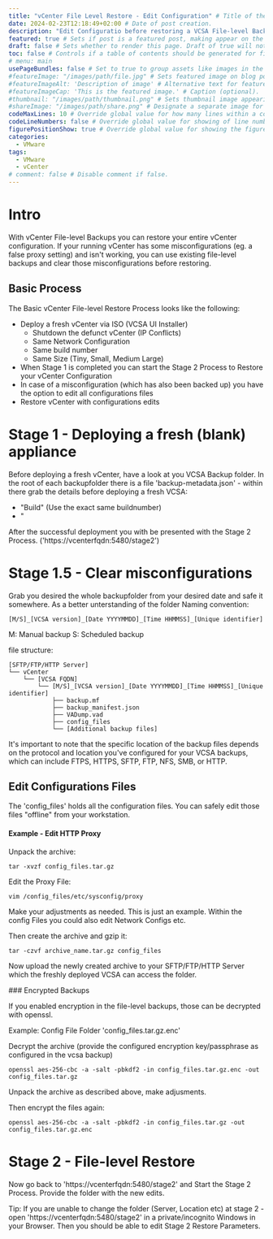 ```yaml
---
title: "vCenter File Level Restore - Edit Configuration" # Title of the blog post.
date: 2024-02-23T12:18:49+02:00 # Date of post creation.
description: "Edit Configuratio before restoring a VCSA File-level Backup" # Description used for search engine.
featured: true # Sets if post is a featured post, making appear on the home page side bar.
draft: false # Sets whether to render this page. Draft of true will not be rendered.
toc: false # Controls if a table of contents should be generated for first-level links automatically.
# menu: main
usePageBundles: false # Set to true to group assets like images in the same folder as this post.
#featureImage: "/images/path/file.jpg" # Sets featured image on blog post.
#featureImageAlt: 'Description of image' # Alternative text for featured image.
#featureImageCap: 'This is the featured image.' # Caption (optional).
#thumbnail: "/images/path/thumbnail.png" # Sets thumbnail image appearing inside card on homepage.
#shareImage: "/images/path/share.png" # Designate a separate image for social media sharing.
codeMaxLines: 10 # Override global value for how many lines within a code block before auto-collapsing.
codeLineNumbers: false # Override global value for showing of line numbers within code block.
figurePositionShow: true # Override global value for showing the figure label.
categories:
  - VMware
tags:
  - VMware 
  - vCenter
# comment: false # Disable comment if false.
---
```


# Intro

With vCenter File-level Backups you can restore your entire vCenter configuration. If your running vCenter has some misconfigurations (eg. a false proxy setting) and isn't working, you can use existing file-level backups and clear those misconfigurations before restoring.

## Basic Process

The Basic vCenter File-level Restore Process looks like the following:

- Deploy a fresh vCenter via ISO (VCSA UI Installer)
  - Shutdown the defunct vCenter (IP Conflicts)
  - Same Network Configuration
  - Same build number
  - Same Size (Tiny, Small, Medium Large)
- When Stage 1 is completed you can start the Stage 2 Process to Restore your vCenter Configuration 
- In case of a misconfiguration (which has also been backed up) you have the option to edit all configurations files
- Restore vCenter with configurations edits

# Stage 1 - Deploying a fresh (blank) appliance

Before deploying a fresh vCenter, have a look at you VCSA Backup folder. In the root of each backupfolder there is a file 'backup-metadata.json' - within there grab the details before deploying a fresh VCSA:

- "Build" (Use the exact same buildnumber)
- "

After the successful deployment you with be presented with the Stage 2 Process. ('https://vcenterfqdn:5480/stage2')

# Stage 1.5 - Clear misconfigurations

Grab you desired the whole backupfolder from your desired date and safe it somewhere. As a better unterstanding of the folder Naming convention:

```
[M/S]_[VCSA version]_[Date YYYYMMDD]_[Time HHMMSS]_[Unique identifier]
```

M: Manual backup
S: Scheduled backup

file structure:

```
[SFTP/FTP/HTTP Server]
└── vCenter
    └── [VCSA FQDN]
        └── [M/S]_[VCSA version]_[Date YYYYMMDD]_[Time HHMMSS]_[Unique identifier]
            ├── backup.mf
            ├── backup_manifest.json
            ├── VADump.vad
            ├── config_files
            └── [Additional backup files]
```

It's important to note that the specific location of the backup files depends on the protocol and location you've configured for your VCSA backups, which can include FTPS, HTTPS, SFTP, FTP, NFS, SMB, or HTTP.

## Edit Configurations Files

The 'config_files' holds all the configuration files. You can safely edit those files "offline" from your workstation.

#### Example - Edit HTTP Proxy

Unpack the archive:

```
tar -xvzf config_files.tar.gz
```

Edit the Proxy File:

```
vim /config_files/etc/sysconfig/proxy
```

Make your adjustments as needed. This is just an example. Within the config Files you could also edit Network Configs etc.

Then create the archive and gzip it:

```
tar -czvf archive_name.tar.gz config_files
```

Now upload the newly created archive to your SFTP/FTP/HTTP Server which the freshly deployed VCSA can access the folder.


### Encrypted Backups

If you enabled encryption in the file-level backups, those can be decrypted with openssl.

Example:
Config File Folder 'config_files.tar.gz.enc'

Decrypt the archive (provide the configured encryption key/passphrase as configured in the vcsa backup)

```
openssl aes-256-cbc -a -salt -pbkdf2 -in config_files.tar.gz.enc -out config_files.tar.gz
```

Unpack the archive as described above, make adjusments.

Then encrypt the files again:

```
openssl aes-256-cbc -a -salt -pbkdf2 -in config_files.tar.gz -out config_files.tar.gz.enc
```

# Stage 2 - File-level Restore

Now go back to 'https://vcenterfqdn:5480/stage2' and Start the Stage 2 Process. Provide the folder with the new edits.

Tip: If you are unable to change the folder (Server, Location etc) at stage 2 - open 'https://vcenterfqdn:5480/stage2' in a private/incognito Windows in your Browser. Then you should be able to edit Stage 2 Restore Parameters.
